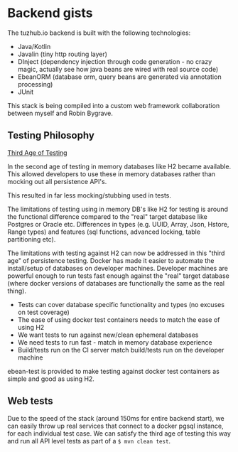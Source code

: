 # Backend gists

The tuzhub.io backend is built with the following technologies:

* Java/Kotlin 
* Javalin (tiny http routing layer)
* DInject (dependency injection through code generation - no crazy magic, actually see how java beans are wired with real source code)
* EbeanORM (database orm, query beans are generated via annotation processing)
* JUnit 

This stack is being compiled into a custom web framework collaboration between myself and Robin Bygrave.

## Testing Philosophy

[Third Age of Testing](https://ebean.io/docs/testing/#third-age)

In the second age of testing in memory databases like H2 became available. This allowed developers to use these in memory databases rather than mocking out all persistence API's.

This resulted in far less mocking/stubbing used in tests.

The limitations of testing using in memory DB's like H2 for testing is around the functional difference compared to the "real" target database like Postgres or Oracle etc. Differences in types (e.g. UUID, Array, Json, Hstore, Range types) and features (sql functions, advanced locking, table partitioning etc). 

The limitations with testing against H2 can now be addressed in this "third age" of persistence testing. Docker has made it easier to automate the install/setup of databases on developer machines. Developer machines are powerful enough to run tests fast enough against the "real" target database (where docker versions of databases are functionally the same as the real thing).

* Tests can cover database specific functionality and types (no excuses on test coverage)
* The ease of using docker test containers needs to match the ease of using H2
* We want tests to run against new/clean ephemeral databases
* We need tests to run fast - match in memory database experience
* Build/tests run on the CI server match build/tests run on the developer machine

ebean-test is provided to make testing against docker test containers as simple and good as using H2.

## Web tests

Due to the speed of the stack (around 150ms for entire backend start), we can easily throw up real services that connect to a docker pgsql instance, for each individual test case. We can satisfy the third age of testing this way and run all API level tests as part of a `$ mvn clean test`.


